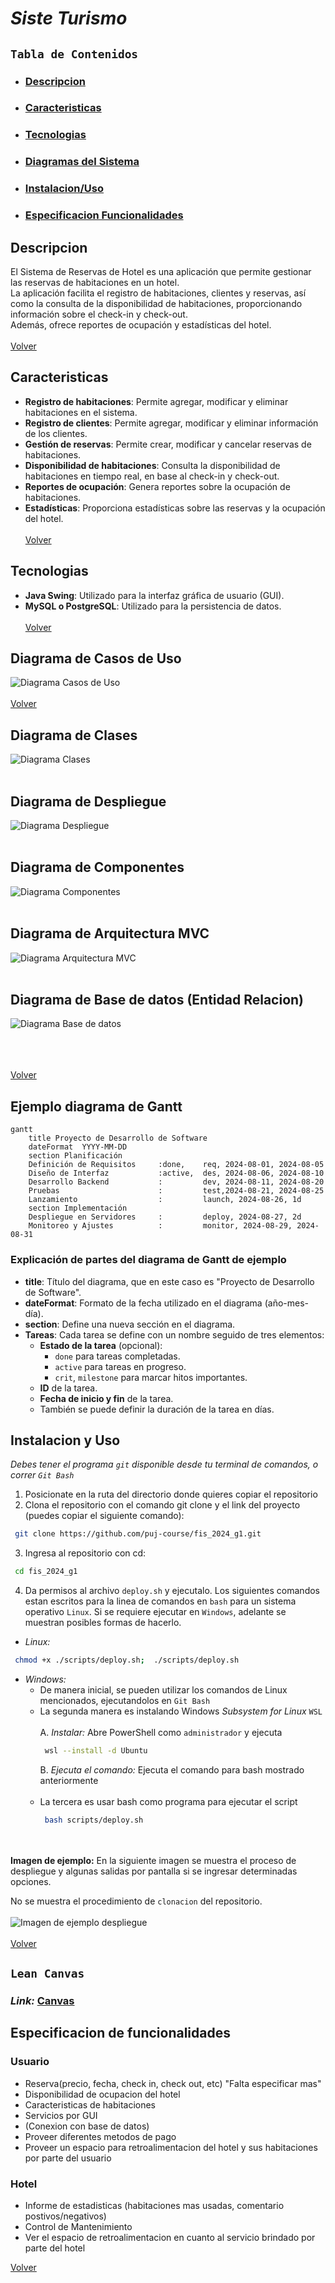 # *Siste Turismo*

<!-- fis_2024_g1 -->

## `Tabla de Contenidos`
- ### [Descripcion](#descripcion "Ir a Descripcion")
- ### [Caracteristicas](#caracteristicas "Ir a Caracteristicas")
- ### [Tecnologias](#tecnologias "Ir a Tecnologias")
- ### [Diagramas del Sistema](#diagrama-de-casos-de-uso "Ir a Diagrama Casos de Uso")
- ### [Instalacion/Uso](#instalacion-y-uso "Ir a Instalacion y Uso")
- ### [Especificacion Funcionalidades](#especificacion-de-funcionalidades "Ir a Especificacion de Funcionalidades")

## Descripcion
El Sistema de Reservas de Hotel es una aplicación que permite gestionar las reservas de habitaciones en un hotel.  
La aplicación facilita el registro de habitaciones, clientes y reservas, así como la consulta de la disponibilidad de habitaciones, proporcionando información sobre el check-in y check-out.  
Además, ofrece reportes de ocupación y estadísticas del hotel.
<br><br>
[Volver](#tabla-de-contenidos "Regresar a tabla de contenidos")

## Caracteristicas
- **Registro de habitaciones**: Permite agregar, modificar y eliminar habitaciones en el sistema.
- **Registro de clientes**: Permite agregar, modificar y eliminar información de los clientes.
- **Gestión de reservas**: Permite crear, modificar y cancelar reservas de habitaciones.
- **Disponibilidad de habitaciones**: Consulta la disponibilidad de habitaciones en tiempo real, en base al check-in y check-out.
- **Reportes de ocupación**: Genera reportes sobre la ocupación de habitaciones.
- **Estadísticas**: Proporciona estadísticas sobre las reservas y la ocupación del hotel.
<br><br>
[Volver](#tabla-de-contenidos "Regresar a tabla de contenidos")

## Tecnologias
- **Java Swing**: Utilizado para la interfaz gráfica de usuario (GUI).
- **MySQL o PostgreSQL**: Utilizado para la persistencia de datos.
<br><br>
[Volver](#tabla-de-contenidos "Regresar a tabla de contenidos")

## Diagrama de Casos de Uso
![Diagrama Casos de Uso](https://github.com/ErickSalazar07/Web/blob/main/pictures/userCase.png?raw=true)
<br><br>
[Volver](#tabla-de-contenidos "Regresar a tabla de contenidos")

## Diagrama de Clases
![Diagrama Clases](https://github.com/ErickSalazar07/Web/blob/main/pictures/Clases.jfif?raw=true)
<br><br>

## Diagrama de Despliegue
![Diagrama Despliegue](https://github.com/ErickSalazar07/Web/blob/main/pictures/Despliegue.jfif?raw=true)
<br><br>

## Diagrama de Componentes
![Diagrama Componentes](https://github.com/ErickSalazar07/Web/blob/main/pictures/Componentes.jfif?raw=true)
<br><br>

## Diagrama de Arquitectura MVC
![Diagrama Arquitectura MVC](https://github.com/ErickSalazar07/Web/blob/main/pictures/ArquitecturaMVC.jfif?raw=true)
<br><br>


## Diagrama de Base de datos (Entidad Relacion)
![Diagrama Base de datos](https://github.com/ErickSalazar07/Web/blob/main/pictures/Basededatos.jfif?raw=true)
<br><br>

<br><br>
[Volver](#tabla-de-contenidos "Regresar a tabla de contenidos")

## Ejemplo diagrama de Gantt

```mermaid
gantt
    title Proyecto de Desarrollo de Software
    dateFormat  YYYY-MM-DD
    section Planificación
    Definición de Requisitos     :done,    req, 2024-08-01, 2024-08-05
    Diseño de Interfaz           :active,  des, 2024-08-06, 2024-08-10
    Desarrollo Backend           :         dev, 2024-08-11, 2024-08-20
    Pruebas                      :         test,2024-08-21, 2024-08-25
    Lanzamiento                  :         launch, 2024-08-26, 1d
    section Implementación
    Despliegue en Servidores     :         deploy, 2024-08-27, 2d
    Monitoreo y Ajustes          :         monitor, 2024-08-29, 2024-08-31
```

### Explicación de partes del diagrama de Gantt de ejemplo

- **title**: Título del diagrama, que en este caso es "Proyecto de Desarrollo de Software".
- **dateFormat**: Formato de la fecha utilizado en el diagrama (año-mes-día).
- **section**: Define una nueva sección en el diagrama.
- **Tareas**: Cada tarea se define con un nombre seguido de tres elementos:
  - **Estado de la tarea** (opcional):
    - `done` para tareas completadas.
    - `active` para tareas en progreso.
    - `crit`, `milestone` para marcar hitos importantes.
  - **ID** de la tarea.
  - **Fecha de inicio y fin** de la tarea.
  - También se puede definir la duración de la tarea en días.

## Instalacion y Uso
*Debes tener el programa `git` disponible desde tu terminal de comandos, o correr `Git Bash`*  
1. Posicionate en la ruta del directorio donde quieres copiar el repositorio
2. Clona el repositorio con el comando git clone y el link del proyecto (puedes copiar el siguiente comando):
```sh
 git clone https://github.com/puj-course/fis_2024_g1.git
```
3. Ingresa al repositorio con cd:
```sh
 cd fis_2024_g1
```
4. Da permisos al archivo `deploy.sh` y ejecutalo.
Los siguientes comandos estan escritos para la linea de comandos en `bash` para un sistema operativo `Linux`. Si se requiere ejecutar en `Windows`, adelante se muestran posibles formas de hacerlo.  
 * *Linux:*
 ```sh
  chmod +x ./scripts/deploy.sh;  ./scripts/deploy.sh
 ```
 * *Windows:*  
   * De manera inicial, se pueden utilizar los comandos de Linux mencionados, ejecutandolos en `Git Bash`
   * La segunda manera es instalando Windows *Subsystem for Linux* `WSL`
     <br><br>
     A. *Instalar:* Abre PowerShell como `administrador` y ejecuta
       ```sh
        wsl --install -d Ubuntu
       ```
     B. *Ejecuta el comando:* Ejecuta el comando para bash mostrado anteriormente
     <br><br>
   * La tercera es usar bash como programa para ejecutar el script
     ```sh
      bash scripts/deploy.sh
     ```  
 <br><br>
**Imagen de ejemplo:** En la siguiente imagen se muestra el proceso de despliegue y algunas salidas por pantalla si se ingresar determinadas opciones.

No se muestra el procedimiento de `clonacion` del repositorio.  
<br>
![Imagen de ejemplo despliegue](https://github.com/ErickSalazar07/Web/blob/main/pictures/ejemploDespliegue.png?raw=true)
<br><br>
[Volver](#tabla-de-contenidos "Regresar a tabla de contenidos")

## `Lean Canvas`  
### ***Link:*** [Canvas](https://www.canva.com/design/DAGL5-BW-tM/t6wcoT0ZNaTMHwAL7HTbfA/edit?utm_content=DAGL5-BW-tM&utm_campaign=designshare&utm_medium=link2&utm_source=sharebutton) 

## Especificacion de funcionalidades

### Usuario
* Reserva(precio, fecha, check in, check out, etc) "Falta especificar mas"
* Disponibilidad de ocupacion del hotel
* Caracteristicas de habitaciones
* Servicios por GUI
* (Conexion con base de datos)
* Proveer diferentes metodos de pago
* Proveer un espacio para retroalimentacion del hotel y sus habitaciones por parte del usuario  

### Hotel
* Informe de estadisticas (habitaciones mas usadas, comentario postivos/negativos)  
* Control de Mantenimiento
* Ver el espacio de retroalimentacion en cuanto al servicio brindado por parte del hotel  

[Volver](#tabla-de-contenidos "Regresar a tabla de contenidos")
